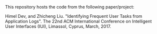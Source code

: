 This repository hosts the code from the following paper/project:

Himel Dev, and Zhicheng Liu. "Identifying Frequent User Tasks from Application Logs". The 22nd ACM International Conference on Intelligent User Interfaces (IUI), Limassol, Cyprus, March, 2017. 
